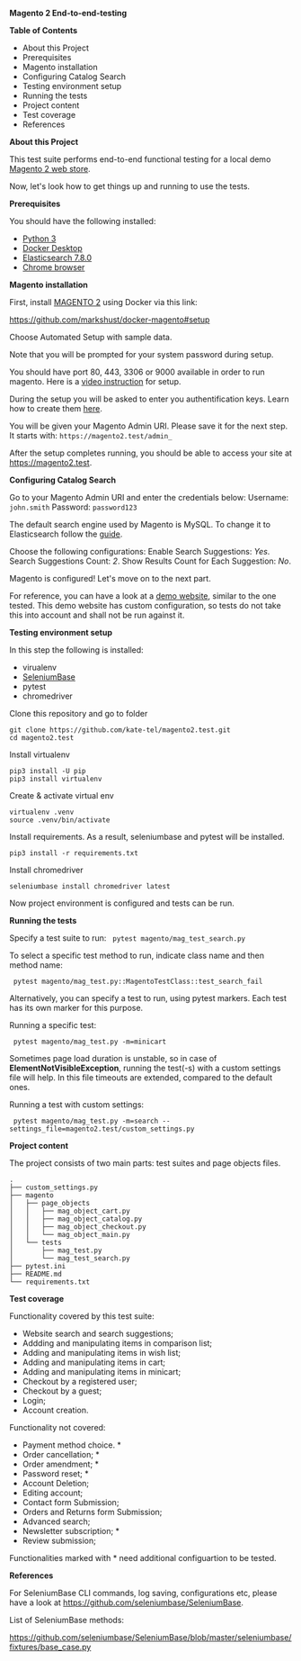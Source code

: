**Magento 2 End-to-end-testing**

**Table of Contents**

* About this Project
* Prerequisites
* Magento installation
* Configuring Catalog Search
* Testing environment setup
* Running the tests
* Project content
* Test coverage
* References

**About this Project**

This test suite performs end-to-end functional testing for a local demo [Magento 2 web store](https://magento.com/).

Now, let's look how to get things up and running to use the tests.

**Prerequisites**

You should have the following installed:

* [Python 3](https://www.python.org/downloads/)
* [Docker Desktop](https://www.docker.com/products/docker-desktop)
* [Elasticsearch 7.8.0](https://www.elastic.co/guide/en/elasticsearch/reference/current/getting-started-install.html#run-elasticsearch-local)
* [Chrome browser](https://www.google.com/chrome/)

**Magento installation**

First, install [MAGENTO 2](https://magento.com/) using Docker via this link:

https://github.com/markshust/docker-magento#setup

Choose Automated Setup with sample data.

Note that you will be prompted for your system password during setup.

You should have port 80, 443, 3306 or 9000 available in order to run magento. Here is a [video instruction](https://courses.m.academy/courses/setup-magento-2-development-environment-docker/lectures/8974570) for setup.

During the setup you will be asked to enter you authentification keys. Learn how to create them [here](https://devdocs.magento.com/guides/v2.3/install-gde/prereq/connect-auth.html).

You will be given your Magento Admin URI. Please save it for the next step. It starts with: `https://magento2.test/admin_`

After the setup completes running, you should be able to access your site at https://magento2.test.

**Configuring Catalog Search**

Go to your Magento Admin URI and enter the credentials below:
Username: `john.smith`
Password: `password123`

The default search engine used by Magento is MySQL. To change it to Elasticsearch follow the [guide](https://docs.magento.com/user-guide/catalog/search-elasticsearch.html#step-1-configure-search-options). 

Choose the following configurations:
Enable Search Suggestions: _Yes_.
Search Suggestions Count: _2_.
Show Results Count for Each Suggestion: _No_.

Magento is configured! Let's move on to the next part.

For reference, you can have a look at a [demo website](http://demo.magento-elastic-suite.io/index.php), similar to the one tested. This demo website has custom configuration, so tests do not take this into account and shall not be run against it.

**Testing environment setup**   

In this step the following is installed:
* virualenv
* [SeleniumBase](https://seleniumbase.io/)
* pytest
* chromedriver

Clone this repository and go to folder

```
git clone https://github.com/kate-tel/magento2.test.git
cd magento2.test

```
Install virtualenv

```
pip3 install -U pip
pip3 install virtualenv

```
Create & activate virtual env

```
virtualenv .venv
source .venv/bin/activate

```
Install requirements. As a result, seleniumbase and pytest will be installed.

`pip3 install -r requirements.txt`

Install chromedriver

`seleniumbase install chromedriver latest`

Now project environment is configured and tests can be run.

**Running the tests**

Specify a test suite to run:
` pytest magento/mag_test_search.py`

To select a specific test method to run, indicate class name and then method name:

` pytest magento/mag_test.py::MagentoTestClass::test_search_fail`

Alternatively, you can specify a test to run, using pytest markers. Each test has its own marker for this purpose.

Running a specific test:

` pytest magento/mag_test.py -m=minicart`

Sometimes page load duration is unstable, so in case of **ElementNotVisibleException**, running the test(-s) with a custom settings file will help. In this file timeouts are extended, compared to the default ones.

Running a test with custom settings:

` pytest magento/mag_test.py -m=search --settings_file=magento2.test/custom_settings.py`

**Project content**

The project consists of two main parts: test suites and page objects files.
```
.
├── custom_settings.py 
├── magento 
│   ├── page_objects
│   │   ├── mag_object_cart.py 
│   │   ├── mag_object_catalog.py 
│   │   ├── mag_object_checkout.py
│   │   └── mag_object_main.py 
│   └── tests
│       ├── mag_test.py
│       └── mag_test_search.py
├── pytest.ini
├── README.md
└── requirements.txt

```
**Test coverage**

Functionality covered by this test suite:

* Website search and search suggestions;
* Addding and manipulating items in comparison list;
* Adding and manipulating items in wish list;
* Adding and manipulating items in cart;
* Adding and manipulating items in minicart;
* Checkout by a registered user;
* Checkout by a guest;
* Login;
* Account creation.

Functionality not covered:

* Payment method choice. *
* Order cancellation; *
* Order amendment;    *
* Password reset; *
* Account Deletion;
* Editing account;
* Contact form Submission;
* Orders and Returns form Submission;
* Advanced search;
* Newsletter subscription;    *
* Review submission;

Functionalities marked with * need additional configuartion to be tested.

**References**

For SeleniumBase CLI commands, log saving, configurations etc, please have a look at https://github.com/seleniumbase/SeleniumBase.

List of SeleniumBase methods:

https://github.com/seleniumbase/SeleniumBase/blob/master/seleniumbase/fixtures/base_case.py
